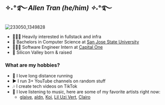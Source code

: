 ## ✧˖*°࿐ Allen Tran (he/him) ✧˖*°࿐ 
![233050_1349828](https://user-images.githubusercontent.com/63386979/170636410-12bef17a-ca4c-494b-8efa-5856f8fb9ee9.gif)

- 👨🏻‍💻 Heavily interested in fullstack and infra
- 🏫 Bachelors in Computer Science at [San Jose State University](https://www.sjsu.edu/)
- 🤹🏼‍♂️ Software Engineer Intern at [Capital One](https://www.capitalone.com/)
- 📍 Silicon Valley born & raised

### What are my hobbies?
- 🏃 I love long distance running
- ▶️ I run 3+ YouTube channels on random stuff
- 🎶 I create tech videos on TikTok
- 🎸 I love listening to music, here are some of my favorite artists right now:
  - [glaive](https://open.spotify.com/artist/4cJKDGSv4Dz9QycXYmo565?si=6LEqvRnNT1KxS52sdG3vMg), [aldn](https://open.spotify.com/artist/2GUw9Wzha61PkZoRVv1PDD?si=eDdipAygSJeYlNJFc4O3ZA), [Koi](https://open.spotify.com/artist/76Plkuk64KSXfG04kwxNZk?si=rifCgE7_Rnme4GYFFN3LlQ), [Lil Uzi Vert](https://open.spotify.com/artist/4O15NlyKLIASxsJ0PrXPfz?si=1x51co9DRfiywIOLKB5Hxw), [Clairo](https://open.spotify.com/artist/3l0CmX0FuQjFxr8SK7Vqag?si=zuB8jA-9QhmqSAzV91b8KA)

<!--
**allen-tran/allen-tran** is a ✨ _special_ ✨ repository because its `README.md` (this file) appears on your GitHub profile.

Here are some ideas to get you started:

- 🔭 I’m currently working on ...
- 🌱 I’m currently learning ...
- 👯 I’m looking to collaborate on ...
- 🤔 I’m looking for help with ...
- 💬 Ask me about ...
- 📫 How to reach me: ...
- 😄 Pronouns: ...
- ⚡ Fun fact: ...
-->
